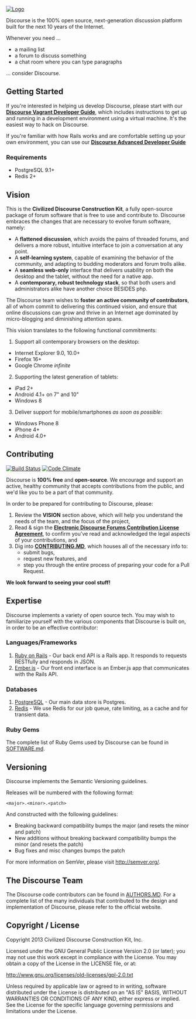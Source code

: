 <a href="http://www.discourse.org/">![Logo](https://raw.github.com/discourse/discourse/master/images/discourse.png)</a>

Discourse is the 100% open source, next-generation discussion platform built for the next 10 years of the Internet.

Whenever you need ...

* a mailing list
* a forum to discuss something
* a chat room where you can type paragraphs

... consider Discourse.


## Getting Started

If you're interested in helping us develop Discourse, please start with our **[Discourse Vagrant Developer Guide](https://github.com/discourse/discourse/blob/master/docs/VAGRANT.md)**, which includes instructions to get up and running in a development environment using a virtual machine. It's the easiest way to hack on Discourse.

If you're familiar with how Rails works and are comfortable setting up your own environment, you can use our **[Discourse Advanced Developer Guide](https://github.com/discourse/discourse/blob/master/docs/DEVELOPER-ADVANCED.md)**

### Requirements

* PostgreSQL 9.1+
* Redis 2+

## Vision

This is the **Civilized Discourse Construction Kit**, a fully open-source package of forum software that is free to use and contribute to. Discourse embraces the changes that are necessary to evolve forum software, namely:

* A **flattened discussion**, which avoids the pains of threaded forums, and delivers a more robust, intuitive interface to join a conversation at any point.
* A **self-learning system**, capable of examining the behavior of the community, and adapting to budding moderators and forum trolls alike.
* A **seamless web-only** interface that delivers usability on both the desktop and the tablet, without the need for a native app.
* A **contemporary, robust technology stack**, so that both users and administrators alike have another choice BESIDES php.

The Discourse team wishes to **foster an active community of contributors**, all of whom commit to delivering this continued vision, and ensure that online discussions can grow and thrive in an Internet age dominated by micro-blogging and diminishing attention spans.

This vision translates to the following functional commitments:

1. Support all contemporary browsers on the desktop:
  * Internet Explorer 9.0, 10.0+
  * Firefox 16+
  * Google Chrome *infinite*
   
2. Supporting the latest generation of tablets:  
  * iPad 2+
  * Android 4.1+ on 7" and 10"
  * Windows 8

3. Deliver support for mobile/smartphones *as soon as possible*:
  * Windows Phone 8
  * iPhone 4+
  * Android 4.0+

## Contributing

[![Build Status](https://travis-ci.org/discourse/discourse.png)](https://travis-ci.org/discourse/discourse)
[![Code Climate](https://codeclimate.com/github/discourse/discourse.png)](https://codeclimate.com/github/discourse/discourse)

Discourse is **100% free** and **open-source**. We encourage and support an active, healthy community that
accepts contributions from the public, and we'd like you to be a part of that community.

In order to be prepared for contributing to Discourse, please:

1. Review the **VISION** section above, which will help you understand the needs of the team, and the focus of the project,
2. Read & sign the **[Electronic Discourse Forums Contribution License Agreement](https://docs.google.com/a/discourse.org/spreadsheet/viewform?formkey=dGUwejFfbDhDYXR4bVFMRG1TUENqLWc6MQ)**, to confirm you've read and acknowledged the legal aspects of your contributions, and
3. Dig into **[CONTRIBUTING.MD](https://github.com/discourse/discourse/blob/master/docs/CONTRIBUTING.md)**, which houses all of the necessary info to:
   * submit bugs,
   * request new features, and
   * step you through the entire process of preparing your code for a Pull Request.

**We look forward to seeing your cool stuff!**

## Expertise

Discourse implements a variety of open source tech. You may wish to familiarize yourself with the various components that Discourse is built on, in order to be an effective contributor:

### Languages/Frameworks

1. [Ruby on Rails](https://github.com/rails/rails) - Our back end API is a Rails app. It responds to requests RESTfully and responds in JSON.
2. [Ember.js](https://github.com/emberjs/ember.js) - Our front end interface is an Ember.js app that communicates with the Rails API.

### Databases

1. [PostgreSQL](http://www.postgresql.org/) - Our main data store is Postgres.
2. [Redis](http://redis.io/) - We use Redis for our job queue, rate limiting, as a cache and for transient data.

### Ruby Gems

The complete list of Ruby Gems used by Discourse can be found in [SOFTWARE.md](https://github.com/discourse/discourse/blob/master/docs/SOFTWARE.md).

## Versioning

Discourse implements the Semantic Versioning guidelines.

Releases will be numbered with the following format:

`<major>.<minor>.<patch>`

And constructed with the following guidelines:

* Breaking backward compatibility bumps the major (and resets the minor and patch)
* New additions without breaking backward compatibility bumps the minor (and resets the patch)
* Bug fixes and misc changes bumps the patch

For more information on SemVer, please visit http://semver.org/.

## The Discourse Team

The Discourse code contributors can be found in [AUTHORS.MD](https://github.com/discourse/discourse/blob/master/docs/AUTHORS.md). For a complete list of the many individuals that contributed to the design and implementation of Discourse, please refer to the official website.

## Copyright / License

Copyright 2013 Civilized Discourse Construction Kit, Inc.

Licensed under the GNU General Public License Version 2.0 (or later);
you may not use this work except in compliance with the License.
You may obtain a copy of the License in the LICENSE file, or at:

   http://www.gnu.org/licenses/old-licenses/gpl-2.0.txt

Unless required by applicable law or agreed to in writing, software
distributed under the License is distributed on an "AS IS" BASIS,
WITHOUT WARRANTIES OR CONDITIONS OF ANY KIND, either express or implied.
See the License for the specific language governing permissions and
limitations under the License.
